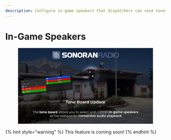 ```yaml
---
description: Configure in-game speakers that dispatchers can send tones to!
---
```


# In-Game Speakers

<figure><img src="../../../.gitbook/assets/image (42).png" alt=""><figcaption></figcaption></figure>

{% hint style="warning" %}
This feature is coming soon!
{% endhint %}
